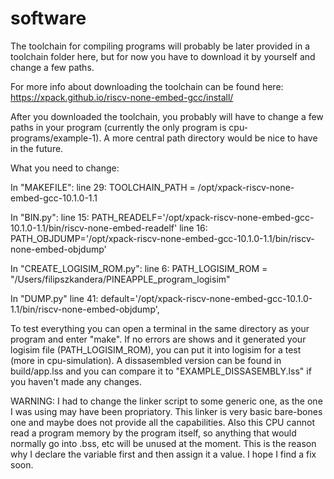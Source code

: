 # software

The toolchain for compiling programs will probably be later provided in a toolchain folder here, but for now you have to download it by yourself and change a few paths.

For more info about downloading the toolchain can be found here:
https://xpack.github.io/riscv-none-embed-gcc/install/

After you downloaded the toolchain, you probably will have to change a few paths in your program (currently the only program is cpu-programs/example-1). A more central path directory would be nice to have in the future. 

What you need to change:

In "MAKEFILE":
line 29: TOOLCHAIN_PATH = /opt/xpack-riscv-none-embed-gcc-10.1.0-1.1

In "BIN.py":
line 15: PATH_READELF='/opt/xpack-riscv-none-embed-gcc-10.1.0-1.1/bin/riscv-none-embed-readelf'
line 16: PATH_OBJDUMP='/opt/xpack-riscv-none-embed-gcc-10.1.0-1.1/bin/riscv-none-embed-objdump'

In "CREATE_LOGISIM_ROM.py":
line 6: PATH_LOGISIM_ROM = "/Users/filipszkandera/PINEAPPLE_program_logisim"

In "DUMP.py"
line 41: default='/opt/xpack-riscv-none-embed-gcc-10.1.0-1.1/bin/riscv-none-embed-objdump',


To test everything you can open a terminal in the same directory as your program and enter "make". If no errors are shows and it generated your logisim file (PATH_LOGISIM_ROM), you can put it into logisim for a test (more in cpu-simulation). A dissasembled version can be found in build/app.lss and you can compare it to "EXAMPLE_DISSASEMBLY.lss" if you haven't made any changes.


WARNING:
I had to change the linker script to some generic one, as the one I was using may have been propriatory. This linker is very basic bare-bones one and maybe does not provide all the capabilities.
Also this CPU cannot read a program memory by the program itself, so anything that would normally go into .bss, etc will be unused at the moment. This is the reason why I declare the variable first and then assign it a value. I hope I find a fix soon.